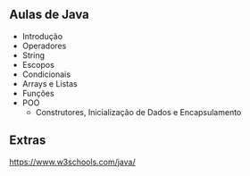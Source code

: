 ## Aulas de Java
- Introdução
- Operadores
- String
- Escopos
- Condicionais
- Arrays e Listas
- Funções
- POO
  - Construtores, Inicialização de Dados e Encapsulamento 

## Extras
https://www.w3schools.com/java/ 

